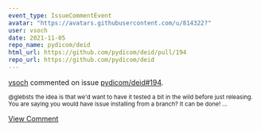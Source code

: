 ```yaml
---
event_type: IssueCommentEvent
avatar: "https://avatars.githubusercontent.com/u/814322?"
user: vsoch
date: 2021-11-05
repo_name: pydicom/deid
html_url: https://github.com/pydicom/deid/pull/194
repo_url: https://github.com/pydicom/deid
---
```


<a href='https://github.com/vsoch' target='_blank'>vsoch</a> commented on issue <a href='https://github.com/pydicom/deid/pull/194' target='_blank'>pydicom/deid#194</a>.

<small>@glebsts the idea is that we'd want to have it tested a bit in the wild before just releasing. You are saying you would have issue installing from a branch? It can be done!...</small>

<a href='https://github.com/pydicom/deid/pull/194' target='_blank'>View Comment</a>